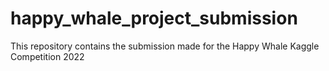 # happy_whale_project_submission
This repository contains the submission made for the Happy Whale Kaggle Competition 2022
